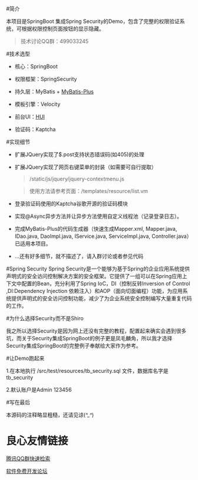 #简介

本项目是SpringBoot 集成Spring Security的Demo，包含了完整的权限验证系统，可根据权限控制页面按钮的显示隐藏。

>技术讨论QQ群：499033245

#技术选型

 - 核心：SpringBoot
 
 - 权限框架：SpringSecurity

 - 持久层：MyBatis + [MyBatis-Plus](http://u.720life.cn/g/5c954f4cd4204fb6c09a7e58aa70844d82864d7b0a38a115d77a4f44d639a209b02261a8d969601a2f758d0ddcf1ea5c) 

 - 模板引擎：Velocity

 - 前台UI：[HUI](http://u.720life.cn/g/fa330ac51f45f671467276b286c4bcba0030b22b1cfbf6f7b011897eea8035ec) 
 
 - 验证码：Kaptcha
 
#实现细节
 
 - 扩展JQuery实现了$.post支持状态错误码(如405)的处理
 
 - 扩展JQuery实现了网页右键菜单的封装（如需要可自行提取）
 
    >/static/js/jquery/jquery-contextmenu.js
    
    >使用方法请参考页面：/templates/resource/list.vm
    
 - 登录验证码使用的Kaptcha谷歌开源的验证码模块
 
 - 实现@Async异步方法并让异步方法使用自定义线程池（记录登录日志）。
 
 - 完成MyBatis-Plus的代码生成器（快速生成Mapper.xml, Mapper.java, IDao.java, DaoImpl.java, IService.java, ServiceImpl.java, Controller.java）已适用本项目。
 
 - ...还有好多细节，就不描述了，请入群讨论或者参见代码
 
#Spring Security
Spring Security是一个能够为基于Spring的企业应用系统提供声明式的安全访问控制解决方案的安全框架。它提供了一组可以在Spring应用上下文中配置的Bean，充分利用了Spring IoC，DI（控制反转Inversion of Control ,DI:Dependency Injection 依赖注入）和AOP（面向切面编程）功能，为应用系统提供声明式的安全访问控制功能，减少了为企业系统安全控制编写大量重复代码的工作。
 
#为什么选择Security而不是Shiro
 
我之所以选择Security是因为网上还没有完整的教程，配置起来确实会遇到很多坑，而关于Security集成SpringBoot的例子更是凤毛麟角，所以我才选择Security集成SpringBoot的完整例子奉献给大家作为参考。

#让Demo跑起来

1.在本地执行 /src/test/resources/tb_security.sql 文件，数据库名字是tb_security

2.默认账户是Admin 123456

#写在最后

本源码的注释略显粗糙，还请见谅(*^_^*)


 # 良心友情链接

[腾讯QQ群快速检索](http://u.720life.cn/s/8cf73f7c)

[软件免费开发论坛](http://u.720life.cn/s/bbb01dc0)